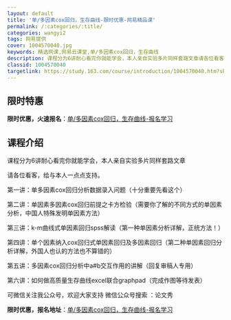 ```yaml
---
layout: default
title: '单/多因素cox回归，生存曲线-限时优惠-网易精品课'
permalink: /:categories/:title/
categories: wangyi2
tags: 网易提供
cover: 1004570040.jpg
keywords: 精选网课,网易云课堂,单/多因素cox回归，生存曲线
description: 课程分为6讲耐心看完你就能学会，本人亲自实验多片同样套路文章请各位看客，给与本人一点点支持。第一讲：单多因素cox回归分
classid: 1004570040
targetlink: https://study.163.com/course/introduction/1004570040.htm?share=1&shareId=1025206652&utm_campaign=share&utm_medium=iphoneShare&utm_source=&utm_u=1025206652
---
```


## 限时特惠

**限时优惠，火速报名**：[单/多因素cox回归，生存曲线-报名学习](https://study.163.com/course/introduction/1004570040.htm?share=1&shareId=1025206652&utm_campaign=share&utm_medium=iphoneShare&utm_source=&utm_u=1025206652)

## 课程介绍

课程分为6讲耐心看完你就能学会，本人亲自实验多片同样套路文章

请各位看客，给与本人一点点支持。

第一讲：单多因素cox回归分析数据录入问题（十分重要先看这个）

第二讲：单因素多因素cox回归前提之卡方检验（需要你了解的不同方式的单因素分析，中国人特殊发明单因素方法）

第三讲：k-m曲线式单因素回归spss解读（第一种单因素分析详解，正统方法！）

第四讲：单个因素纳入cox回归式单因素回归及多因素回归（第二种单因素回归分析详解，外国人也认的方法也不算错的）

第五讲：多因素cox回归分析中a#b交互作用的讲解（回复审稿人专用）

第六讲：如何做高质量生存曲线excel联合graphpad（完成作图等待发表）

可微信关注我公众号，欢迎大家支持 微信公众号搜索 ：论文秀

**限时优惠，报名地址**：[单/多因素cox回归，生存曲线-报名学习](https://study.163.com/course/introduction/1004570040.htm?share=1&shareId=1025206652&utm_campaign=share&utm_medium=iphoneShare&utm_source=&utm_u=1025206652)

